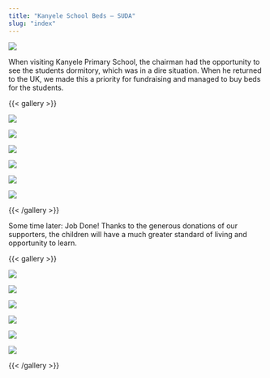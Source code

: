 ```yaml
---
title: "Kanyele School Beds – SUDA"
slug: "index"
---
```


![](/wp-content/2015/05/DSC_0574-940x198.jpg)

When visiting Kanyele Primary School, the chairman had the opportunity to see the students dormitory, which was in a dire situation. When he returned to the UK, we made this a priority for fundraising and managed to buy beds for the students.

{{< gallery >}}


[![](/wp-content/2015/05/DSC_0203-150x150.jpg)](/projects/schools/kanyele-beds/dsc_0203/)

[![](/wp-content/2015/05/DSC_0201-150x150.jpg)](/projects/schools/kanyele-beds/dsc_0201/)

[![](/wp-content/2015/05/DSC_0202-150x150.jpg)](/projects/schools/kanyele-beds/dsc_0202/)

[![](/wp-content/2015/05/DSC_0204-150x150.jpg)](/projects/schools/kanyele-beds/dsc_0204/)

[![](/wp-content/2015/05/DSC_0205-150x150.jpg)](/projects/schools/kanyele-beds/dsc_0205/)

[![](/wp-content/2015/05/DSC_0198-150x150.jpg)](/projects/schools/kanyele-beds/dsc_0198/)




{{< /gallery >}}

Some time later: Job Done! Thanks to the generous donations of our supporters, the children will have a much greater standard of living and opportunity to learn.

{{< gallery >}}


[![](/wp-content/2015/05/DSC_0574-150x150.jpg)](/projects/schools/kanyele-beds/dsc_0574/)

[![](/wp-content/2015/05/DSC_0558-150x150.jpg)](/projects/schools/kanyele-beds/dsc_0558/)

[![](/wp-content/2015/05/DSC_0567-150x150.jpg)](/projects/schools/kanyele-beds/dsc_0567/)

[![](/wp-content/2015/05/DSC_0578-150x150.jpg)](/projects/schools/kanyele-beds/dsc_0578/)

[![](/wp-content/2015/05/DSC_0588-150x150.jpg)](/projects/schools/kanyele-beds/dsc_0588/)

[![](/wp-content/2015/05/DSC_0590-150x150.jpg)](/projects/schools/kanyele-beds/dsc_0590/)




{{< /gallery >}}